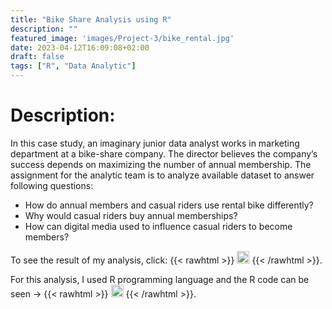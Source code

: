 ```yaml
---
title: "Bike Share Analysis using R"
description: ""
featured_image: 'images/Project-3/bike_rental.jpg'
date: 2023-04-12T16:09:08+02:00
draft: false
tags: ["R", "Data Analytic"]
---
```


# Description:
In this case study, an imaginary junior data analyst works in marketing department at a bike-share company. The director believes the company’s success depends on maximizing the number of annual membership. The assignment for the analytic team is to analyze available dataset to answer following questions:
- How do annual members and casual riders use rental bike differently?
- Why would casual riders buy annual memberships?
- How can digital media used to influence casual riders to become members?

To see the result of my analysis, click: {{< rawhtml >}} 
  <a href="/docs/Project-3/02_Bikeshare.pdf" target="_blank"><img src="/images/siteimages/link_icon.png" style="width:20px;height:20px;"></a>
{{< /rawhtml >}}.

For this analysis, I used R programming language and the R code can be seen -> {{< rawhtml >}} 
  <a href="/docs/Project-3/Bike_Share_Case_Study.html" target="_blank"><img src="/images/siteimages/link_icon.png" style="width:20px;height:20px;"></a>
{{< /rawhtml >}}.
